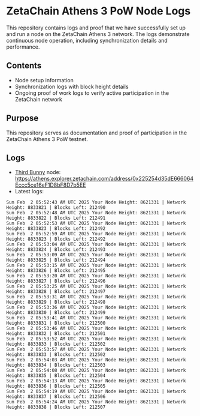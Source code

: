 # ZetaChain Athens 3 PoW Node Logs
This repository contains logs and proof that we have successfully set up and run a node on the ZetaChain Athens 3 network. The logs demonstrate continuous node operation, including synchronization details and performance.

## Contents
- Node setup information
- Synchronization logs with block height details
- Ongoing proof of work logs to verify active participation in the ZetaChain network

## Purpose
This repository serves as documentation and proof of participation in the ZetaChain Athens 3 PoW testnet.

## Logs

- [Third Bunny](https://thirdbunny.xyz/) node: https://athens.explorer.zetachain.com/address/0x225254d35dE666064Eccc5ce16eF1D8bF8D7b5EE
- Latest logs:
```
Sun Feb  2 05:52:43 AM UTC 2025 Your Node Height: 8621331 | Network Height: 8833821 | Blocks Left: 212490
Sun Feb  2 05:52:48 AM UTC 2025 Your Node Height: 8621331 | Network Height: 8833822 | Blocks Left: 212491
Sun Feb  2 05:52:53 AM UTC 2025 Your Node Height: 8621331 | Network Height: 8833823 | Blocks Left: 212492
Sun Feb  2 05:52:59 AM UTC 2025 Your Node Height: 8621331 | Network Height: 8833823 | Blocks Left: 212492
Sun Feb  2 05:53:04 AM UTC 2025 Your Node Height: 8621331 | Network Height: 8833824 | Blocks Left: 212493
Sun Feb  2 05:53:09 AM UTC 2025 Your Node Height: 8621331 | Network Height: 8833825 | Blocks Left: 212494
Sun Feb  2 05:53:15 AM UTC 2025 Your Node Height: 8621331 | Network Height: 8833826 | Blocks Left: 212495
Sun Feb  2 05:53:20 AM UTC 2025 Your Node Height: 8621331 | Network Height: 8833827 | Blocks Left: 212496
Sun Feb  2 05:53:25 AM UTC 2025 Your Node Height: 8621331 | Network Height: 8833828 | Blocks Left: 212497
Sun Feb  2 05:53:31 AM UTC 2025 Your Node Height: 8621331 | Network Height: 8833829 | Blocks Left: 212498
Sun Feb  2 05:53:36 AM UTC 2025 Your Node Height: 8621331 | Network Height: 8833830 | Blocks Left: 212499
Sun Feb  2 05:53:41 AM UTC 2025 Your Node Height: 8621331 | Network Height: 8833831 | Blocks Left: 212500
Sun Feb  2 05:53:46 AM UTC 2025 Your Node Height: 8621331 | Network Height: 8833832 | Blocks Left: 212501
Sun Feb  2 05:53:52 AM UTC 2025 Your Node Height: 8621331 | Network Height: 8833833 | Blocks Left: 212502
Sun Feb  2 05:53:57 AM UTC 2025 Your Node Height: 8621331 | Network Height: 8833833 | Blocks Left: 212502
Sun Feb  2 05:54:03 AM UTC 2025 Your Node Height: 8621331 | Network Height: 8833834 | Blocks Left: 212503
Sun Feb  2 05:54:08 AM UTC 2025 Your Node Height: 8621331 | Network Height: 8833835 | Blocks Left: 212504
Sun Feb  2 05:54:13 AM UTC 2025 Your Node Height: 8621331 | Network Height: 8833836 | Blocks Left: 212505
Sun Feb  2 05:54:19 AM UTC 2025 Your Node Height: 8621331 | Network Height: 8833837 | Blocks Left: 212506
Sun Feb  2 05:54:24 AM UTC 2025 Your Node Height: 8621331 | Network Height: 8833838 | Blocks Left: 212507
```
